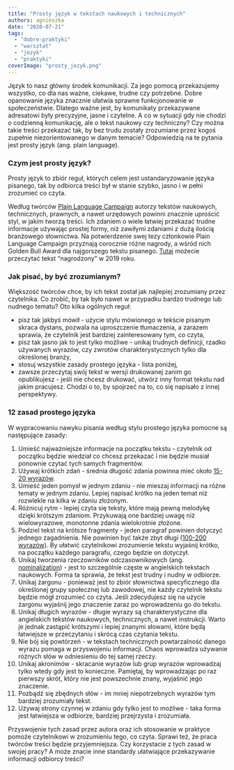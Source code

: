 ```yaml
---
title: "Prosty język w tekstach naukowych i technicznych"
authors: agnieszka
date: "2020-07-21"
tags:
  - "dobre-praktyki"
  - "warsztat"
  - "jezyk"
  - "praktyki"
coverImage: "prosty_jezyk.png"
---
```


Język to nasz główny środek komunikacji. Za jego pomocą przekazujemy wszystko,
co dla nas ważne, ciekawe, trudne czy potrzebne. Dobre opanowanie języka
znacznie ułatwia sprawne funkcjonowanie w społeczeństwie. Dlatego ważne jest, by
komunikaty przekazywane adresatowi były precyzyjne, jasne i czytelne. A co w
sytuacji gdy nie chodzi o codzienną komunikację, ale o tekst naukowy czy
techniczny? Czy można takie treści przekazać tak, by bez trudu zostały
zrozumiane przez kogoś zupełnie niezorientowanego w danym temacie? Odpowiedzią
na te pytania jest prosty język (ang. plain language).

### Czym jest prosty język?

Prosty język to zbiór reguł, których celem jest ustandaryzowanie języka
pisanego, tak by odbiorca treści był w stanie szybko, jasno i w pełni zrozumieć
co czyta.

Według twórców [Plain Language Campaign](http://www.plainenglish.co.uk/) autorzy
tekstów naukowych, technicznych, prawnych, a nawet urzędowych powinni znacznie
uprościć styl, w jakim tworzą treści. Ich zdaniem o wiele łatwiej przekazać
trudne informacje używając prostej formy, niż zawiłymi zdaniami z dużą ilością
branżowego słownictwa. Na potwierdzenie swej tezy członkowie Plain Language
Campaign przyznają corocznie różne nagrody, a wśród nich Golden Bull Award dla
najgorszego tekstu pisanego.
[Tutaj](http://www.plainenglish.co.uk/campaigning/awards/2019-awards/golden-bull-award-winners.html)
możecie przeczytać tekst “nagrodzony” w 2019 roku.

### Jak pisać, by być zrozumianym?

Większość twórców chce, by ich tekst został jak najlepiej zrozumiany przez
czytelnika. Co zrobić, by tak było nawet w przypadku bardzo trudnego lub nudnego
tematu? Oto kilka ogólnych reguł:

- pisz tak jakbyś mówił - użycie stylu mówionego w tekście pisanym skraca
  dystans, pozwala na uproszczenie tłumaczenia, a zarazem sprawia, że czytelnik
  jest bardziej zainteresowany tym, co czyta,
- pisz tak jasno jak to jest tylko możliwe - unikaj trudnych definicji, rzadko
  używanych wyrazów, czy zwrotów charakterystycznych tylko dla określonej
  branży,
- stosuj wszystkie zasady prostego języka - lista poniżej,
- zawsze przeczytaj swój tekst w wersji drukowanej zanim go opublikujesz - jeśli
  nie chcesz drukować, utwórz inny format tekstu nad jakim pracujesz. Chodzi o
  to, by spojrzeć na to, co się napisało z innej perspektywy.

### 12 zasad prostego języka

W wypracowaniu nawyku pisania według stylu prostego języka pomocne są
następujące zasady:

1. Umieść najważniejsze informacje na początku tekstu - czytelnik od początku
   będzie wiedział co chcesz przekazać i nie będzie musiał ponownie czytać tych
   samych fragmentów.
2. Używaj krótkich zdań - średnia długość zdania powinna mieć około
   [15-20 wyrazów](https://medium.com/@theacropolitan/sentence-length-has-declined-75-in-the-past-500-years-2e40f80f589f#:~:text=On%20average%2C%20sentences%20today%20range,per%20sentence%20in%20some%20years.).
3. Umieść jeden pomysł w jednym zdaniu - nie mieszaj informacji na różne tematy
   w jednym zdaniu. Lepiej napisać krótko na jeden temat niż rozwlekle na kilka
   w zdaniu złożonym.
4. Różnicuj rytm - lepiej czyta się teksty, które mają pewną melodykę dzięki
   krótszym zdaniom. Przykuwają one bardziej uwagę niż wielowyrazowe, monotonne
   zdania wielokrotnie złożone.
5. Podziel tekst na krótsze fragmenty - jeden paragraf powinien dotyczyć jednego
   zagadnienia. Nie powinien być także zbyt długi
   ([100-200 wyrazów](https://www.grammarly.com/blog/how-long-is-a-paragraph/)).
   By ułatwić czytelnikowi zrozumienie tekstu wyjaśnij krótko, na początku
   każdego paragrafu, czego będzie on dotyczył.
6. Unikaj tworzenia rzeczowników odczasownikowych (ang.
   [nominalization](https://en.wikipedia.org/wiki/Nominalization#:~:text=In%20linguistics%2C%20nominalization%20or%20nominalisation,with%20or%20without%20morphological%20transformation.)) -
   jest to szczególnie częste w angielskich tekstach naukowych. Forma ta
   sprawia, że tekst jest trudny i nudny w odbiorze.
7. Unikaj żargonu - ponieważ jest to zbiór słownictwa specyficznego dla
   określonej grupy społecznej lub zawodowej, nie każdy czytelnik tekstu będzie
   mógł zrozumieć co czyta. Jeśli zdecydujesz się na użycie żargonu wyjaśnij
   jego znaczenie zaraz po wprowadzeniu go do tekstu.
8. Unikaj długich wyrazów - długie wyrazy są charakterystyczne dla angielskich
   tekstów naukowych, technicznych, a nawet instrukcji. Warto je jednak zastąpić
   krótszymi i lepiej znanymi słowami, które będą łatwiejsze w przeczytaniu i
   skrócą czas czytania tekstu.
9. Nie bój się powtórzeń - w tekstach technicznych powtarzalność danego wyrazu
   pomaga w przyswojeniu informacji. Chaos wprowadza używanie różnych słów w
   odniesieniu do tej samej rzeczy.
10. Unikaj akronimów - skracanie wyrazów lub grup wyrazów wprowadzaj tylko wtedy
    gdy jest to konieczne. Pamiętaj, by wprowadzając po raz pierwszy skrót,
    który nie jest powszechnie znany, wyjaśnić jego znaczenie.
11. Pozbądź się zbędnych słów - im mniej niepotrzebnych wyrazów tym bardziej
    zrozumiały tekst.
12. Używaj strony czynnej w zdaniu gdy tylko jest to możliwe - taka forma jest
    łatwiejsza w odbiorze, bardziej przejrzysta i zrozumiała.

Przyswojenie tych zasad przez autora oraz ich stosowanie w praktyce pomoże
czytelnikowi w zrozumieniu tego, co czyta. Sprawi też, że praca twórców treści
będzie przyjemniejsza. Czy korzystacie z tych zasad w swojej pracy? A może
znacie inne standardy ułatwiające przekazywanie informacji odbiorcy treści?

